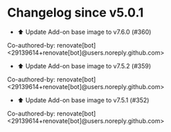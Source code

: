 # Changelog since v5.0.1
- ⬆️ Update Add-on base image to v7.6.0 (#360)

Co-authored-by: renovate[bot] <29139614+renovate[bot]@users.noreply.github.com> 
- ⬆️ Update Add-on base image to v7.5.2 (#359)

Co-authored-by: renovate[bot] <29139614+renovate[bot]@users.noreply.github.com> 
- ⬆️ Update Add-on base image to v7.5.1 (#352)

Co-authored-by: renovate[bot] <29139614+renovate[bot]@users.noreply.github.com> 
